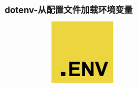 # dotenv-从配置文件加载环境变量

<p align="center">
  <a href="javascript:void(0);" target="_blank" rel="noopener noreferrer">
    <img width="200" src="./photo-dotenv.png" alt="dotenv">
  </a>
</p>
